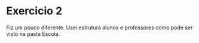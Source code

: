 # Exercicio 2

Fiz um pouco diferente. Usei estrutura alunos e professores como pode ser visto na pasta Escola.